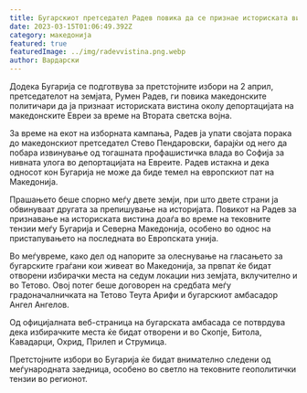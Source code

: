```yaml
---
title: Бугарскиот претседател Радев повика да се признае историската вистина
date: 2023-03-15T01:06:49.392Z
category: македонија
featured: true
featuredImage: ../img/radevvistina.png.webp
author: Вардарски
---
```


Додека Бугарија се подготвува за претстојните избори на 2 април, претседателот на земјата, Румен Радев, ги повика македонските политичари да ја признаат историската вистина околу депортацијата на македонските Евреи за време на Втората светска војна.

За време на екот на изборната кампања, Радев ја упати својата порака до македонскиот претседател Стево Пендаровски, барајќи од него да побара извинување од тогашната профашистичка влада во Софија за нивната улога во депортацијата на Евреите. Радев истакна и дека односот кон Бугарија не може да биде темел на европскиот пат на Македонија.

Прашањето беше спорно меѓу двете земји, при што двете страни ја обвинуваат другата за препишување на историјата. Повикот на Радев за признавање на историската вистина доаѓа во време на тековните тензии меѓу Бугарија и Северна Македонија, особено во однос на пристапувањето на последната во Европската унија.

Во меѓувреме, како дел од напорите за олеснување на гласањето за бугарските граѓани кои живеат во Македонија, за првпат ќе бидат отворени избирачки места на седум локации низ земјата, вклучително и во Тетово. Овој потег беше договорен на средбата меѓу градоначалничката на Тетово Теута Арифи и бугарскиот амбасадор Ангел Ангелов.

Од официјалната веб-страница на бугарската амбасада се потврдува дека избирачките места ќе бидат отворени и во Скопје, Битола, Кавадарци, Охрид, Прилеп и Струмица.

Претстојните избори во Бугарија ќе бидат внимателно следени од меѓународната заедница, особено во светло на тековните геополитички тензии во регионот.
